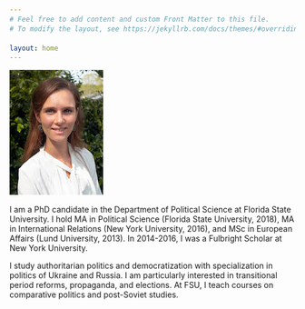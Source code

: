 ```yaml
---
# Feel free to add content and custom Front Matter to this file.
# To modify the layout, see https://jekyllrb.com/docs/themes/#overriding-theme-defaults

layout: home
---
```

![Anastasiia Vlasenko, PhD Candidate in Political Science, FSU](/anastasiia-vlasenko.jpg)

I am a PhD candidate in the Department of Political Science at Florida State University. I hold MA in Political Science (Florida State University, 2018), MA in International Relations (New York University, 2016), and MSc in European Affairs (Lund University, 2013). In 2014-2016, I was a Fulbright Scholar at New York University.

I study authoritarian politics and democratization with specialization in politics of Ukraine and Russia. I am particularly interested in transitional period reforms, propaganda, and elections.  At FSU, I teach courses on comparative politics and post-Soviet studies.
